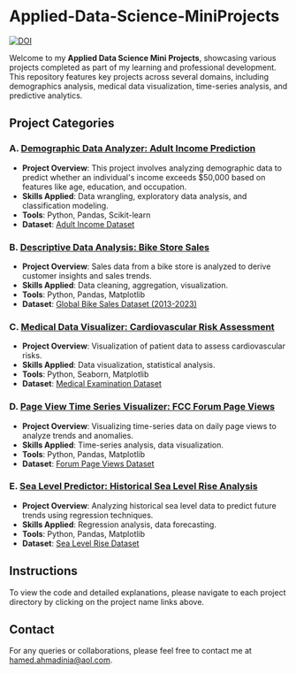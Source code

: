 # Applied-Data-Science-MiniProjects

[![DOI](https://zenodo.org/badge/869425804.svg)](https://doi.org/10.5281/zenodo.15254860)

Welcome to my **Applied Data Science Mini Projects**, showcasing various projects completed as part of my learning and professional development. This repository features key projects across several domains, including demographics analysis, medical data visualization, time-series analysis, and predictive analytics.

## Project Categories

### A. [Demographic Data Analyzer: Adult Income Prediction](https://github.com/Hamed-Ahmadinia/Applied-Data-Science-MiniProjects/blob/main/Demographic_Data_Analyzer_Adult_Income.ipynb)
- **Project Overview**: This project involves analyzing demographic data to predict whether an individual's income exceeds $50,000 based on features like age, education, and occupation.
- **Skills Applied**: Data wrangling, exploratory data analysis, and classification modeling.
- **Tools**: Python, Pandas, Scikit-learn  
- **Dataset**: [Adult Income Dataset](https://www.kaggle.com/datasets/hamedahmadinia/adult-income-dataset)

### B. [Descriptive Data Analysis: Bike Store Sales](https://github.com/Hamed-Ahmadinia/Applied-Data-Science-MiniProjects/blob/main/Descriptive_Data_Analysis_Bike_Store.ipynb)
- **Project Overview**: Sales data from a bike store is analyzed to derive customer insights and sales trends.
- **Skills Applied**: Data cleaning, aggregation, visualization.
- **Tools**: Python, Pandas, Matplotlib  
- **Dataset**: [Global Bike Sales Dataset (2013-2023)](https://www.kaggle.com/datasets/hamedahmadinia/global-bike-sales-dataset-2013-2023)

### C. [Medical Data Visualizer: Cardiovascular Risk Assessment](https://github.com/Hamed-Ahmadinia/Applied-Data-Science-MiniProjects/blob/main/Medical_Data_Visualizer_Cardiovascular_Risk_Assessment.ipynb)
- **Project Overview**: Visualization of patient data to assess cardiovascular risks.
- **Skills Applied**: Data visualization, statistical analysis.
- **Tools**: Python, Seaborn, Matplotlib  
- **Dataset**: [Medical Examination Dataset](https://www.kaggle.com/datasets/hamedahmadinia/medical-examination-dataset)

### D. [Page View Time Series Visualizer: FCC Forum Page Views](https://github.com/Hamed-Ahmadinia/Applied-Data-Science-MiniProjects/blob/main/Page_View_Time_Series_Visualizer_FCC_Forum_Daily_Page_Views.ipynb)
- **Project Overview**: Visualizing time-series data on daily page views to analyze trends and anomalies.
- **Skills Applied**: Time-series analysis, data visualization.
- **Tools**: Python, Pandas, Matplotlib  
- **Dataset**: [Forum Page Views Dataset](https://www.kaggle.com/datasets/hamedahmadinia/forum-pageviews-dataset)

### E. [Sea Level Predictor: Historical Sea Level Rise Analysis](https://github.com/Hamed-Ahmadinia/Applied-Data-Science-MiniProjects/blob/main/Sea_Level_Predictor_Analyzing_Historical_Sea_Level_Rise.ipynb)
- **Project Overview**: Analyzing historical sea level data to predict future trends using regression techniques.
- **Skills Applied**: Regression analysis, data forecasting.
- **Tools**: Python, Pandas, Matplotlib  
- **Dataset**: [Sea Level Rise Dataset](https://www.kaggle.com/datasets/hamedahmadinia/sea-level-rise-dataset)

## Instructions

To view the code and detailed explanations, please navigate to each project directory by clicking on the project name links above.

## Contact

For any queries or collaborations, please feel free to contact me at [hamed.ahmadinia@aol.com](mailto:hamed.ahmadinia@aol.com).


